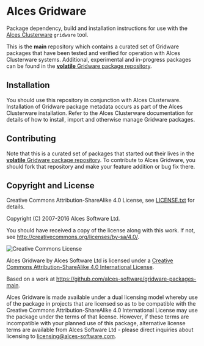 # Alces Gridware

Package dependency, build and installation instructions for use with the [Alces Clusterware](https://github.com/alces-software/clusterware) `gridware` tool.

This is the **main** repository which contains a curated set of Gridware packages that have been tested and verified for operation with Alces Clusterware systems.  Additional, experimental and in-progress packages can be found in the [**volatile** Gridware package repository](https://github.com/alces-software/packager-base).

## Installation

You should use this repository in conjunction with Alces Clusterware.  Installation of Gridware package metadata occurs as part of the Alces Clusterware installation.  Refer to the Alces Clusterware documentation for details of how to install, import and otherwise manage Gridware packages.

## Contributing

Note that this is a curated set of packages that started out their lives in the [**volatile** Gridware package repository](https://github.com/alces-software/packager-base).  To contribute to Alces Gridware, you should fork that repository and make your feature addition or bug fix there.

## Copyright and License

Creative Commons Attribution-ShareAlike 4.0 License, see [LICENSE.txt](LICENSE.txt) for details.

Copyright (C) 2007-2016 Alces Software Ltd.

You should have received a copy of the license along with this work.  If not, see <http://creativecommons.org/licenses/by-sa/4.0/>.

![Creative Commons License](https://i.creativecommons.org/l/by-sa/4.0/88x31.png)

Alces Gridware by Alces Software Ltd is licensed under a [Creative Commons Attribution-ShareAlike 4.0 International License](http://creativecommons.org/licenses/by-sa/4.0/).

Based on a work at <https://github.com/alces-software/gridware-packages-main>.

Alces Gridware is made available under a dual licensing model whereby use of the package in projects that are licensed so as to be compatible with the Creative Commons Attribution-ShareAlike 4.0 International License may use the package under the terms of that license. However, if these terms are incompatible with your planned use of this package, alternative license terms are available from Alces Software Ltd - please direct inquiries about licensing to [licensing@alces-software.com](mailto:licensing@alces-software.com).

